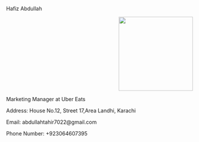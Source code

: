 <p align="left">Hafiz Abdullah</p>
<div align="right">
  <img height="200" s src="[https://ibb.co/PC3PRsN](https://images.unsplash.com/photo-1472214103451-9374bd1c798e?ixlib=rb-4.0.3&ixid=M3wxMjA3fDB8MHxzZWFyY2h8Mnx8cGljfGVufDB8fDB8fHww&w=1000&q=80)"  />
</div>
<p align="left">Marketing Manager at Uber Eats</p>
<p align="left">Address: House No.12, Street 17,Area Landhi, Karachi</p>
<p align="left">Email: abdullahtahir7022@gmail.com</p>
<p align="left">Phone Number: +923064607395</p>
